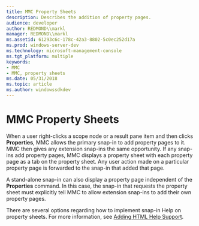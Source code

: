 ```yaml
---
title: MMC Property Sheets
description: Describes the addition of property pages.
audience: developer
author: REDMOND\\markl
manager: REDMOND\\markl
ms.assetid: 61293c6c-178c-42a3-8802-5c0ec252d17a
ms.prod: windows-server-dev
ms.technology: microsoft-management-console
ms.tgt_platform: multiple
keywords:
- MMC
- MMC, property sheets
ms.date: 05/31/2018
ms.topic: article
ms.author: windowssdkdev
---
```


# MMC Property Sheets

When a user right-clicks a scope node or a result pane item and then clicks **Properties**, MMC allows the primary snap-in to add property pages to it. MMC then gives any extension snap-ins the same opportunity. If any snap-ins add property pages, MMC displays a property sheet with each property page as a tab on the property sheet. Any user action made on a particular property page is forwarded to the snap-in that added that page.

A stand-alone snap-in can also display a property page independent of the **Properties** command. In this case, the snap-in that requests the property sheet must explicitly tell MMC to allow extension snap-ins to add their own property pages.

There are several options regarding how to implement snap-in Help on property sheets. For more information, see [Adding HTML Help Support](adding-html-help-support.md).

 

 




